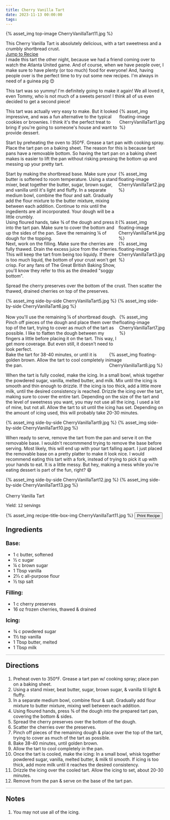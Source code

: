 ```yaml
---
title: Cherry Vanilla Tart
date: 2023-11-13 00:00:00
tags:
---
```


{% asset_img top-image CherryVanillaTart11.jpg %}
<div class="post-body">
This Cherry Vanilla Tart is absolutely delicious, with a tart sweetness and a crumbly shortbread crust. 

<br>
<!--more-->

<a class="jump-to-recipe-btn" href="#recipejump"> 
    Jump to Recipe
</a>

<br>
I made this tart the other night, because we had a friend coming over to watch the Atlanta United game. And of course, when we have people over, I make sure to have plenty (or too much) food for everyone! And, having people over is the perfect time to try out some new recipes. I'm always in need of a guinea pig 😊 

This tart was so yummy! I'm definitely going to make it again! We all loved it, even Tommy, who is not much of a sweets person! I think all of us even decided to get a second piece! 

<div style="display:flex;">
This tart was actually very easy to make. But it looked impressive, and was a fun alternative to the typical cookies or brownies. I think it's the perfect treat to bring if you're going to someone's house and want to provide dessert. 
<div>
    {% asset_img floating-image CherryVanillaTart1.jpg %}
</div>
</div>

Start by preheating the oven to 350°F. Grease a tart pan with cooking spray. Place the tart pan on a baking sheet. The reason for this is because tart pans have a removable bottom. So having the tart pan on a baking sheet makes is easier to lift the pan without risking pressing the bottom up and messing up your pretty tart. 

<div style="display:flex;">
Start by making the shortbread base. Make sure your butter is softened to room temperature. Using a stand mixer, beat together the butter, sugar, brown sugar, and vanilla until it's light and fluffy. 
In a separate medium bowl, combine the flour and salt. Gradually add the flour mixture to the butter mixture, mixing between each addition. Continue to mix until the ingedients are all incorporated. Your dough will be a little crumbly. 
<div>
    {% asset_img floating-image CherryVanillaTart2.jpg %}
</div>
</div>

<div style="display:flex;">
Using floured hands, take ¾ of the dough and press it into the tart pan. Make sure to cover the bottom and up the sides of the pan. Save the remaining ¼ of dough for the topping. 
<div>
    {% asset_img floating-image CherryVanillaTart4.jpg %}
</div>
</div>

<div style="display:flex;">
Next, work on the filling. Make sure the cherries are fully thawed. Drain the excess juice from the cherries. This will keep the tart from being too liquidy. If there is too much liquid, the bottom of your crust won't get crisp. For any fans of The Great British Baking Show, you'll know they refer to this as the dreaded "soggy bottom". 
<div>
    {% asset_img floating-image CherryVanillaTart3.jpg %}
</div>
</div>

Spread the cherry preserves over the bottom of the crust. Then scatter the thawed, drained cherries on top of the preserves. 
<div style="display:flex;">
    {% asset_img side-by-side CherryVanillaTart5.jpg %}
    {% asset_img side-by-side CherryVanillaTart6.jpg %}
</div>

<br>
<div style="display:flex;">
Now you'll use the remaining ¼ of shortbread dough. Pinch off pieces of the dough and place them over the top of the tart, trying to cover as much of the tart as possible. I like to flatten the dough between my fingers a little before placing it on the tart. This way, I get more coverage. But even still, it doesn't need to look perfect. 
<div>
    {% asset_img floating-image CherryVanillaTart7.jpg %}
</div>
</div>

<div style="display:flex;">
Bake the tart for 38-40 minutes, or until it is golden brown. Allow the tart to cool completely in the pan. 
<div>
    {% asset_img floating-image CherryVanillaTart8.jpg %}
</div>
</div>

When the tart is fully cooled, make the icing. In a small bowl, whisk together the powdered sugar, vanilla, melted butter, and milk. Mix until the icing is smooth and thin enough to drizzle. If the icing is too thick, add a little more milk, until the desired consistency is reached. 
Drizzle the icing over the tart, making sure to cover the entire tart. Depending on the size of the tart and the level of sweetness you want, you may not use all the icing. I used a lot of mine, but not all. Allow the tart to sit until the icing has set. Depending on the amount of icing used, this will probably take 20-30 minutes. 
<div style="display:flex;">
    {% asset_img side-by-side CherryVanillaTart9.jpg %}
    {% asset_img side-by-side CherryVanillaTart10.jpg %}
</div>

When ready to serve, remove the tart from the pan and serve it on the removable base. I wouldn't recommmend trying to remove the base before serving. Most likely, this will end up with your tart falling apart. I just placed the removable base on a pretty platter to make it look nice. 
I would recommend eating this tart with a fork, instead of trying to pick it up with your hands to eat. It is a little messy. But hey, making a mess while you're eating dessert is part of the fun, right? 😄
<div style="display:flex;">
    {% asset_img side-by-side CherryVanillaTart12.jpg %}
    {% asset_img side-by-side CherryVanillaTart13.jpg %}
</div>

<br>
</div>

<div id="recipejump"></div>
<div id="recipe">
    <div class="recipe-box">
        <div class="recipe-title-box">
            <div>
                <div class="recipe-title-box-title">
                    <div class="recipe-title-box-header">Cherry Vanilla Tart</div>
                </div>
                <p class="recipe-title-box-title" style="font-family: Arial;">Yield: 12 servings</p>
            </div>
            {% asset_img recipe-title-box-img CherryVanillaTart11.jpg %}
            <button class="print-recipe"
                    type="button"
                    onclick="printDIV('recipe')" >
                Print Recipe
            </button>
        </div>
        <p style="font-size:150%;"><b>Ingredients</b></p>
        <p style="font-size:120%;"><b>Base:</b></p>
        <ul class="post-body">
                <li>1 c butter, softened</li>
                <li>½ c sugar</li>
                <li>¼ c brown sugar</li>
                <li>1 Tbsp vanilla</li>
                <li>2⅓ c all-purpose flour</li>
                <li>½ tsp salt</li>
        </ul>
        <p style="font-size:120%;"><b>Filling:</b></p>
        <ul class="post-body">
                <li>1 c cherry preserves</li>
                <li>16 oz frozen cherries, thawed & drained</li>
        </ul>
        <p style="font-size:120%;"><b>Icing:</b></p>
        <ul class="post-body">
                <li>¾ c powdered sugar</li>
                <li>1½ tsp vanilla</li>
                <li>1 Tbsp butter, melted</li>
                <li>1 Tbsp milk</li>
        </ul>
        <hr style="height:1px;background-color:rgb(189, 189, 189) ">
        <p style="font-size:150%;"><b>Directions</b></p>
        <ol class="post-body">
            <li>Preheat oven to 350°F. Grease a tart pan w/ cooking spray; place pan on a baking sheet.</li>
            <li>Using a stand mixer, beat butter, sugar, brown sugar, & vanilla til light & fluffy.</li>
            <li>In a separate medium bowl, combine flour & salt. Gradually add flour mixture to butter mixture, mixing well between each addition.</li>
            <li>Using floured hands, press ¾ of the dough into the prepared tart pan, covering the bottom & sides.</li>
            <li>Spread the cherry preserves over the bottom of the dough.</li>
            <li>Scatter the cherries over the preserves.</li>
            <li>Pinch off pieces of the remaining dough & place over the top of the tart, trying to cover as much of the tart as possible.</li>
            <li>Bake 38-40 minutes, until golden brown.</li>
            <li>Allow the tart to cool completely in the pan.</li>
            <li>Once the tart is cooled, make the icing: In a small bowl, whisk together powdered sugar, vanilla, melted butter, & milk til smooth. If icing is too thick, add more milk until it reaches the desired consistency.</li>
            <li>Drizzle the icing over the cooled tart. Allow the icing to set, about 20-30 minutes.</li>
            <li>Remove from the pan & serve on the base of the tart pan.</li>
        </ol> 
        <hr style="height:1px;background-color:rgb(189, 189, 189) ">
        <p style="font-size:150%;"><b>Notes</b></p>
        <ol class="post-body">
            <li>You may not use all of the icing.</li>
        </ol>
    </div>
</div>

<br>
